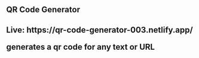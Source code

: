 <h2> QR Code Generator <h2>
Live: https://qr-code-generator-003.netlify.app/
<p></p>
generates a qr code for any text or URL
